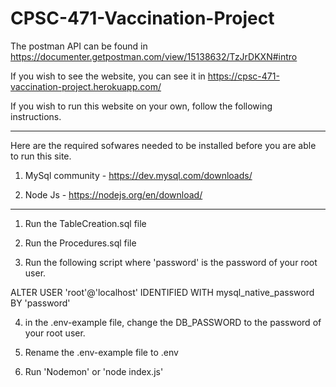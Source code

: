 # CPSC-471-Vaccination-Project

The postman API can be found in https://documenter.getpostman.com/view/15138632/TzJrDKXN#intro

If you wish to see the website, you can see it in https://cpsc-471-vaccination-project.herokuapp.com/ 

If you wish to run this website on your own, follow the following instructions. 

---

Here are the required sofwares needed to be installed before you are able to run this site.

1. MySql community - https://dev.mysql.com/downloads/

2. Node Js - https://nodejs.org/en/download/

---

1. Run the TableCreation.sql file

2. Run the Procedures.sql file

3. Run the following script where 'password' is the password of your root user.

ALTER USER 'root'@'localhost' IDENTIFIED WITH mysql_native_password BY 'password'

4. in the .env-example file, change the DB_PASSWORD to the password of your root user.

5. Rename the .env-example file to .env

6. Run 'Nodemon' or 'node index.js'

